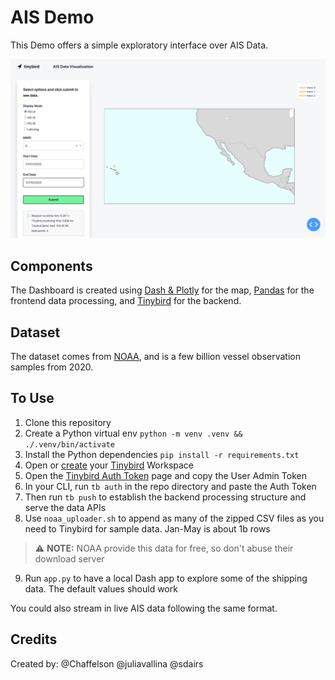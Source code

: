 # AIS Demo

This Demo offers a simple exploratory interface over AIS Data.

![Splash Image](assets/readme_splash.png)

## Components

The Dashboard is created using [Dash & Plotly](https://dash.plotly.com/) for the map, [Pandas](https://pandas.pydata.org/) for the frontend data processing, and [Tinybird](https://ui.tinybird.co/signup) for the backend.

## Dataset

The dataset comes from [NOAA](https://coast.noaa.gov/htdata/CMSP/AISDataHandler/2020/index.html), and is a few billion vessel observation samples from 2020.


## To Use

1. Clone this repository
2. Create a Python virtual env `python -m venv .venv && ./.venv/bin/activate`
3. Install the Python dependencies `pip install -r requirements.txt`
4. Open or [create](https://www.tinybird.co/docs) your [Tinybird](https://www.tinybird.co/) Workspace
5. Open the [Tinybird Auth Token](https://www.tinybird.co/docs/concepts/auth-tokens) page and copy the User Admin Token
6. In your CLI, run `tb auth` in the repo directory and paste the Auth Token
7. Then run `tb push` to establish the backend processing structure and serve the data APIs
8. Use `noaa_uploader.sh` to append as many of the zipped CSV files as you need to Tinybird for sample data. Jan-May is about 1b rows
> ⚠️ **NOTE:** NOAA provide this data for free, so don't abuse their download server
9. Run `app.py` to have a local Dash app to explore some of the shipping data. The default values should work

You could also stream in live AIS data following the same format.

## Credits
Created by: @Chaffelson @juliavallina @sdairs
